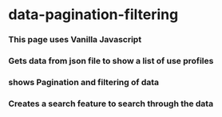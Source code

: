 # data-pagination-filtering

### This page uses Vanilla Javascript

### Gets data from json file to show a list of use profiles

### shows Pagination and filtering of data

### Creates a search feature to search through the data 

